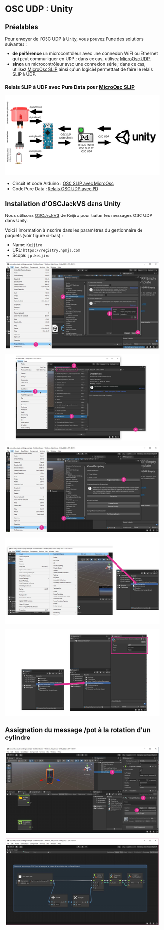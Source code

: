 # OSC UDP : Unity

## Préalables

Pour envoyer de l'OSC UDP à Unity, vous pouvez l'une des solutions suivantes :
* **de préférence** un microcontrôleur avec une connexion WiFI ou Ethernet qui peut communiquer en UDP ; dans ce cas, utilisez [MicroOsc UDP](../osc_udp/osc_udp.md).
* **sinon** un microcontrôleur avec une connexion série ; dans ce cas, utilisez [MicroOsc SLIP](../osc_slip/osc_slip.md) ainsi qu'un logiciel permettant de faire le relais SLIP à UDP.

### Relais SLIP à UDP avec Pure Data pour [MicroOsc SLIP](../osc_slip/osc_slip.md)

![Schéma illustrant le relais SLIP à UDP avec Pure Data](osc_slip_pd_udp_unity.svg)

* Circuit et code Arduino : [OSC SLIP avec MicroOsc](../osc_slip/osc_slip.md)
* Code Pure Data : [Relais OSC UDP avec PD](../pd/relais_osc_slip_udp.md)

## Installation d'OSCJackVS dans Unity

Nous utilisons [OSCJackVS](https://github.com/keijiro/OscJackVS) de Keijiro pour traiter les messages OSC UDP dans Unity.

Voici l'information à inscrire dans les paramètres du gestionnaire de paquets (voir figure ci-bas) :
* Name: `Keijiro`
* URL: `https://registry.npmjs.com`
* Scope: `jp.keijiro`


![Ajoutez le régistre de paquets de Keijiro](./Diapositive1.SVG)

![Installez OSCJackVS](./Diapositive2.SVG)

![Au besoin regénérez les Visual Scripting Nodes pour intégrer le code d'OSCJackVS](./Diapositive7.SVG)

![Créez une connexion](./Diapositive3.SVG)

![Renommez et configurez la connexion](./Diapositive4.SVG)

## Assignation du message /pot à la rotation d'un cylindre

![Créez un cylindre et un nouveau Script Graph](./Diapositive5.SVG)

![Ajoutez le code pour recevoir le message /pot et l'assigner à la rotation du cylindre](./Diapositive6.SVG)
